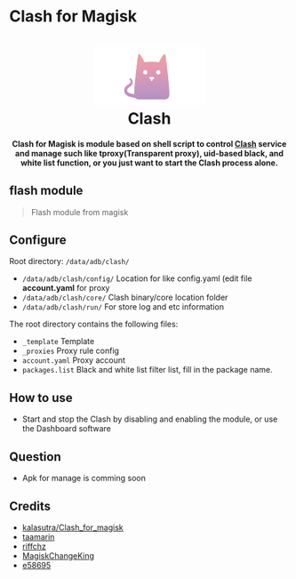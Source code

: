 # Clash for Magisk
<h1 align="center">
  <img src="https://github.com/Kry9toN/Clash4Magisk/blob/master/docs/logo.png" alt="Clash" width="200">
  <br>Clash<br>
</h1>

<h4 align="center">Clash for Magisk is module based on shell script to control <a href="https://github.com/Dreamacro/clash">Clash</a> service and manage such like tproxy(Transparent proxy), uid-based black, and white list function, or you just want to start the Clash process alone.</h4>

## flash module
  > Flash module from magisk

## Configure
  Root directory: ```/data/adb/clash/```

  - ```/data/adb/clash/config/``` Location for like config.yaml (edit file <b>account.yaml</b> for proxy
  - ```/data/adb/clash/core/``` Clash binary/core location folder
  - ```/data/adb/clash/run/``` For store log and etc information

  The root directory contains the following files:
  - ```_template``` Template
  - ```_proxies``` Proxy rule config
  - ```account.yaml``` Proxy account
  - ```packages.list``` Black and white list filter list, fill in the package name.

## How to use
  - Start and stop the Clash by disabling and enabling the module, or use the Dashboard software

## Question
  - Apk for manage is comming soon

## Credits
  - [kalasutra/Clash_for_magisk](https://github.com/kalasutra/Clash_For_Magisk)
  - [taamarin](https://github.com/taamarin/ClashforMagisk)
  - [riffchz](https://github.com/riffchz/ClashforMagisk)
  - [MagiskChangeKing](https://t.me/MagiskChangeKing)
  - [e58695](https://t.me/e58695)
